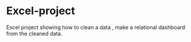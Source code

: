 # Excel-project
Excel project showing how to clean a data , make a relational dashboard from the cleaned data.
